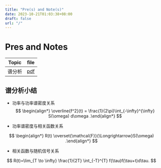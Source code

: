 ```yaml
---
title: "Pre(s) and Note(s)"
date: 2023-10-21T01:03:38+08:00
draft: false
url: "/"
---
```


# Pres and Notes
|Topic|file|
|-----|----|
|谱分析|[pdf](./SpectrumAnalysis.pdf)|

## 谱分析小结

- 功率与功率谱密度关系
$$
\begin{align*}
    \overline{f^2}(t) = \frac{1}{2\pi}\int_{-\infty}^{\infty} S(\omega) d\omega
.\end{align*}
$$

- 功率谱密度与相关函数关系

$$
\begin{align*}
	R(t) \overset{\mathcal{F}}{\Longrightarrow}S(\omega)
.\end{align*}
$$

- 相关函数与随机信号关系

$$
R(t)=\lim_{T \to \infty} \frac{1}{2T} \int_{-T}^{T} f(\tau)f(\tau+t)d\tau.
$$
